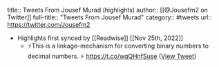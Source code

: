 title:: Tweets From Jousef Murad (highlights)
author:: [[@Jousefm2 on Twitter]]
full-title:: "Tweets From Jousef Murad"
category:: #tweets
url:: https://twitter.com/Jousefm2

- Highlights first synced by [[Readwise]] [[Nov 25th, 2022]]
	- ⚡This is a linkage-mechanism for converting binary numbers to decimal numbers. ⚡ https://t.co/wqQHnfSuse ([View Tweet](https://twitter.com/Jousefm2/status/1595745056580837378))